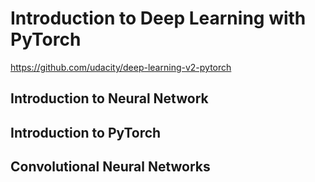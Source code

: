 # Introduction to Deep Learning with PyTorch
https://github.com/udacity/deep-learning-v2-pytorch

## Introduction to Neural Network

## Introduction to PyTorch

## Convolutional Neural Networks
